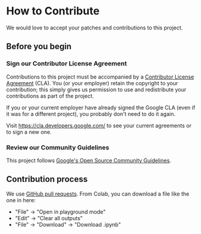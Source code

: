 # How to Contribute

We would love to accept your patches and contributions to this project.

## Before you begin

### Sign our Contributor License Agreement

Contributions to this project must be accompanied by a
[Contributor License Agreement](https://cla.developers.google.com/about) (CLA).
You (or your employer) retain the copyright to your contribution; this simply
gives us permission to use and redistribute your contributions as part of the
project.

If you or your current employer have already signed the Google CLA (even if it
was for a different project), you probably don't need to do it again.

Visit <https://cla.developers.google.com/> to see your current agreements or to
sign a new one.

### Review our Community Guidelines

This project follows [Google's Open Source Community
Guidelines](https://opensource.google/conduct/).

## Contribution process

We use [GitHub pull
requests](https://docs.github.com/articles/about-pull-requests).  From Colab,
you can download a file like the one in here:

- "File" -> "Open in playground mode"
- "Edit" -> "Clear all outputs"
- "File" -> "Download" -> "Download .ipynb"

